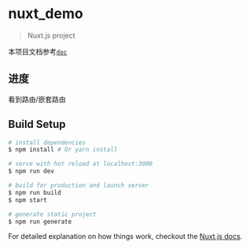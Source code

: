 # nuxt_demo

> Nuxt.js project

本项目文档参考[```doc```](./doc)

## 进度
看到路由/嵌套路由

## Build Setup

``` bash
# install dependencies
$ npm install # Or yarn install

# serve with hot reload at localhost:3000
$ npm run dev

# build for production and launch server
$ npm run build
$ npm start

# generate static project
$ npm run generate
```

For detailed explanation on how things work, checkout the [Nuxt.js docs](https://github.com/nuxt/nuxt.js).
